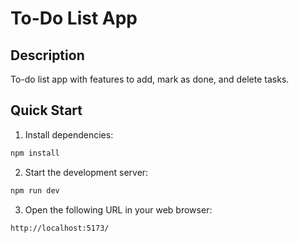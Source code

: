 # To-Do List App

## Description

To-do list app with features to add, mark as done, and delete tasks.

## Quick Start

1. Install dependencies:

```bash
npm install
```

2. Start the development server:

```bash
npm run dev
```

3. Open the following URL in your web browser:

```
http://localhost:5173/
```
